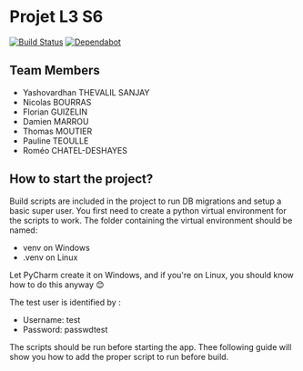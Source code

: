 # Projet L3 S6
[![Build Status](https://travis-ci.com/tag166tt/l3_s6_projet_bdd_api.svg?token=hfWoGD6NjtKs6Vbqwnfs&branch=master)](https://travis-ci.com/tag166tt/l3_s6_projet_bdd_api)
[![Dependabot](https://badgen.net/badge/Dependabot/enabled/green?icon=dependabot)](https://dependabot.com/)

## Team Members
- Yashovardhan THEVALIL SANJAY
- Nicolas BOURRAS
- Florian GUIZELIN
- Damien MARROU
- Thomas MOUTIER
- Pauline TEOULLE
- Roméo CHATEL-DESHAYES

## How to start the project?
Build scripts are included in the project to run DB migrations and setup a basic super user. You first need to create a python virtual environment for the scripts to work.
The folder containing the virtual environment should be named:
- venv on Windows
- .venv on Linux

Let PyCharm create it on Windows, and if you're on Linux, you should know how to do this anyway 😊

The test user is identified by :
- Username: test
- Password: passwdtest

The scripts should be run before starting the app. Thee following guide will show you how to add the proper script to run before build.
